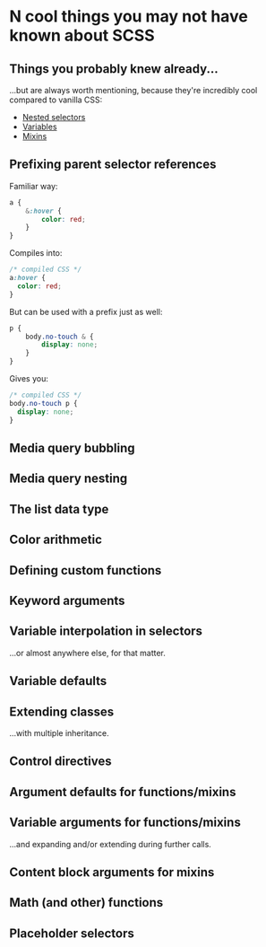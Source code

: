 # N cool things you may not have known about SCSS

## Things you probably knew already...

...but are always worth mentioning, because they're incredibly cool compared to vanilla CSS:

 * [Nested selectors](http://sass-lang.com/docs/yardoc/file.SASS_REFERENCE.html#css_extensions)
 * [Variables](http://sass-lang.com/docs/yardoc/file.SASS_REFERENCE.html#variables_)
 * [Mixins](http://sass-lang.com/docs/yardoc/file.SASS_REFERENCE.html#mixins)

## Prefixing parent selector references

Familiar way:

```scss
a {
    &:hover {
        color: red;
    }
}
```
Compiles into:
```css
/* compiled CSS */
a:hover {
  color: red;
}
```

But can be used with a prefix just as well:

```scss
p {
    body.no-touch & {
        display: none;
    }
}
```

Gives you:

```css
/* compiled CSS */
body.no-touch p {
  display: none;
}
```

## Media query bubbling

## Media query nesting

## The list data type

## Color arithmetic

## Defining custom functions

## Keyword arguments

## Variable interpolation in selectors

...or almost anywhere else, for that matter.

## Variable defaults

## Extending classes

...with multiple inheritance.

## Control directives

## Argument defaults for functions/mixins

## Variable arguments for functions/mixins

...and expanding and/or extending during further calls.

## Content block arguments for mixins

## Math (and other) functions

## Placeholder selectors
